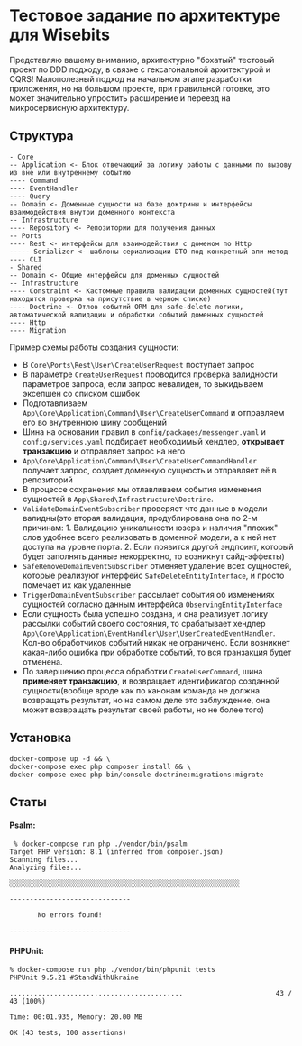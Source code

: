 # Тестовое задание по архитектуре для Wisebits

Представляю вашему вниманию, архитектурно "бохатый" тестовый проект по DDD подходу, в связке с гексагональной архитектурой и CQRS! 
Малополезный подход на начальном этапе разработки приложения, но на большом проекте, при правильной готовке, это может значительно упростить расширение и переезд на микросервисную архитектуру.

## Структура
```
- Core
-- Application <- Блок отвечающий за логику работы с данными по вызову из вне или внутреннему событию
---- Command
---- EventHandler
---- Query
-- Domain <- Доменные сущности на базе доктрины и интерфейсы взаимодействия внутри доменного контекста
-- Infrastructure
---- Repository <- Репозитории для получения данных
-- Ports
---- Rest <- интерфейсы для взаимодействия с доменом по Http
----- Serializer <- шаблоны сериализации DTO под конкретный апи-метод
---- CLI
- Shared
-- Domain <- Общие интерфейсы для доменных сущностей
-- Infrastructure
---- Constraint <- Кастомные правила валидации доменных сущностей(тут находится проверка на присутствие в черном списке)
---- Doctrine <- Отлов событий ORM для safe-delete логики, автоматической валидации и обработки событий доменных сущностей
---- Http
---- Migration
```

Пример схемы работы создания сущности:  
- В `Core\Ports\Rest\User\CreateUserRequest` поступает запрос
- В параметре `CreateUserRequest` проводится проверка валидности параметров запроса, если запрос невалиден, то выкидываем эксепшен со списком ошибок
- Подготавливаем `App\Core\Application\Command\User\CreateUserCommand` и отправляем его во внутреннюю шину сообщений
- Шина на основании правил в `config/packages/messenger.yaml` и `config/services.yaml` подбирает необходимый хендлер, **открывает транзакцию** и отправляет запрос на него
- `App\Core\Application\Command\User\CreateUserCommandHandler` получает запрос, создает доменную сущность и отправляет её в репозиторий
- В процессе сохранения мы отлавливаем события изменения сущностей в `App\Shared\Infrastructure\Doctrine`. 
- `ValidateDomainEventSubscriber` проверяет что данные в модели валидны(это вторая валидация, продублирована она по 2-м причинам: 1. Валидацию уникальности юзера и наличия "плохих" слов удобнее всего реализовать в доменной модели, а к ней нет доступа на уровне порта. 2. Если появится другой эндпоинт, который будет заполнять данные некорректно, то возникнут сайд-эффекты)
- `SafeRemoveDomainEventSubscriber` отменяет удаление всех сущностей, которые реализуют интерфейс `SafeDeleteEntityInterface`, и просто помечает их как удаленные
- `TriggerDomainEventSubscriber` рассылает события об изменениях сущностей согласно данным интерфейса `ObservingEntityInterface`
- Если сущность была успешно создана, и она реализует логику рассылки событий своего состояния, то срабатывает хендлер `App\Core\Application\EventHandler\User\UserCreatedEventHandler`. Кол-во обработчиков событий никак не ограничено. Если возникнет какая-либо ошибка при обработке событий, то вся транзакция будет отменена.
- По завершению процесса обработки `CreateUserCommand`, шина **применяет транзакцию**, и возвращает идентификатор созданной сущности(вообще вроде как по канонам команда не должна возвращать результат, но на самом деле это заблуждение, она может возвращать результат своей работы, но не более того)



## Установка
```
docker-compose up -d && \
docker-compose exec php composer install && \
docker-compose exec php bin/console doctrine:migrations:migrate
```

## Статы
#### Psalm:
```
 % docker-compose run php ./vendor/bin/psalm   
Target PHP version: 8.1 (inferred from composer.json)
Scanning files...
Analyzing files...

░░░░░░░░░░░░░░░░░░░░░░░░░░░░░░░░░░░░░░░░░░░░░░░░░░░░░░░░░

------------------------------
                              
       No errors found!       
                              
------------------------------
```

#### PHPUnit:
```
% docker-compose run php ./vendor/bin/phpunit tests
PHPUnit 9.5.21 #StandWithUkraine

...........................................                       43 / 43 (100%)

Time: 00:01.935, Memory: 20.00 MB

OK (43 tests, 100 assertions)
```